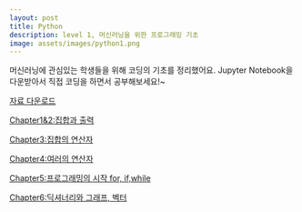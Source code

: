 ```yaml
---
layout: post
title: Python
description: level 1, 머신러닝을 위한 프로그래밍 기초
image: assets/images/python1.png
---
```

머신러닝에 관심있는 학생들을 위해 코딩의 기초를 정리했어요.
Jupyter Notebook을 다운받아서 직접 코딩을 하면서 공부해보세요!~

[자료 다운로드](https://github.com/waylight3/Machine-for-Learning-Site/zipball/master)

[Chapter1&2:집합과 출력](https://nbviewer.jupyter.org/github/waylight3/Machine-for-Learning-Site/blob/master/Contents/Chapter%201%2C2.ipynb)

[Chapter3:집합의 연산자](https://nbviewer.jupyter.org/github/waylight3/Machine-for-Learning-Site/blob/master/Contents/Chapter3.ipynb)

[Chapter4:여러의 연산자](https://nbviewer.jupyter.org/github/waylight3/Machine-for-Learning-Site/blob/master/Contents/Chapter%204.ipynb)

[Chapter5:프로그래밍의 시작 for, if,while](https://nbviewer.jupyter.org/github/waylight3/Machine-for-Learning-Site/blob/master/Contents/Chapter5.ipynb)

[Chapter6:딕셔너리와 그래프, 벡터](https://nbviewer.jupyter.org/github/waylight3/Machine-for-Learning-Site/blob/master/Contents/Chapter6.ipynb)

